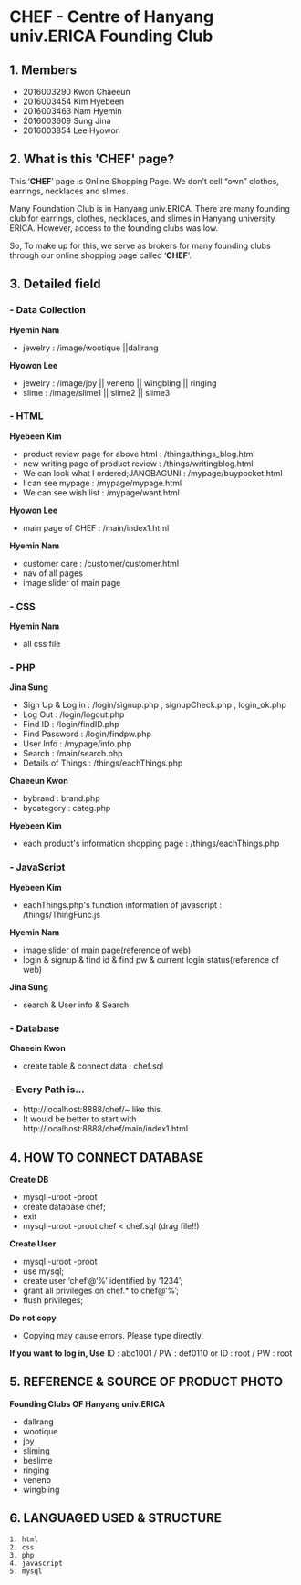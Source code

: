 # CHEF - Centre of Hanyang univ.ERICA Founding Club

## 1. Members
+ 2016003290 Kwon Chaeeun
+ 2016003454 Kim Hyebeen
+ 2016003463 Nam Hyemin
+ 2016003609 Sung Jina
+ 2016003854 Lee Hyowon

## 2. What is this 'CHEF' page?
<p> This ‘<strong>CHEF</strong>’ page is Online Shopping Page.
We don’t cell “own” clothes, earrings, necklaces and slimes.</p>
<p> Many Foundation Club is in Hanyang univ.ERICA.
There are many founding club for earrings, clothes, necklaces, and slimes in Hanyang university ERICA. However, access to the founding clubs was low.</p>
<p> So, To make up for this, we serve as brokers for many founding clubs through our online shopping page called ‘<strong>CHEF</strong>’.</p>

## 3. Detailed field

### - Data Collection
**Hyemin Nam**
  * jewelry : /image/wootique ||dallrang

**Hyowon Lee**
  * jewelry : /image/joy || veneno || wingbling || ringing
  * slime : /image/slime1 || slime2 || slime3
  

### - HTML
**Hyebeen Kim**
  * product review page for above html : /things/things_blog.html
  * new writing page of product review : /things/writingblog.html
  * We can look what I ordered;JANGBAGUNI : /mypage/buypocket.html
  * I can see mypage : /mypage/mypage.html
  * We can see wish list : /mypage/want.html

**Hyowon Lee**
  * main page of CHEF : /main/index1.html
  
**Hyemin Nam**
* customer care : /customer/customer.html
* nav of all pages
* image slider of main page

### - CSS
**Hyemin Nam**
* all css file

### - PHP
**Jina Sung**
  * Sign Up & Log in : /login/signup.php , signupCheck.php , login_ok.php
  * Log Out : /login/logout.php
  * Find ID : /login/findID.php
  * Find Password : /login/findpw.php
  * User Info : /mypage/info.php
  * Search : /main/search.php
  * Details of Things : /things/eachThings.php

**Chaeeun Kwon**
  * bybrand : brand.php
  * bycategory : categ.php

**Hyebeen Kim**
  * each product's information shopping page : /things/eachThings.php

### - JavaScript
**Hyebeen Kim**
  * eachThings.php's function information of javascript : /things/ThingFunc.js
  
**Hyemin Nam**
* image slider of main page(reference of web)
* login & signup & find id & find pw & current login status(reference of web)

**Jina Sung**
* search & User info & Search

### - Database
**Chaeein Kwon**
  * create table & connect data : chef.sql
  
### - Every Path is...
* http://localhost:8888/chef/~ like this.  
* It would be better to start with http://localhost:8888/chef/main/index1.html   

## 4. HOW TO CONNECT DATABASE
**Create DB**
  * mysql -uroot -proot
  * create database chef;
  * exit
  * mysql -uroot -proot  chef < chef.sql (drag file!!)

**Create User**
  * mysql -uroot -proot
  * use mysql;
  * create user ‘chef’@‘%’ identified by ‘1234’;
  * grant all privileges on chef.* to chef@‘%’;
  * flush privileges;
  
**Do not copy**
 * Copying may cause errors. Please type directly.
 
**If you want to log in, Use**
ID : abc1001 / PW : def0110  or  ID : root / PW : root

## 5. REFERENCE & SOURCE OF PRODUCT PHOTO
**Founding Clubs OF Hanyang univ.ERICA**
  * dallrang
  * wootique
  * joy
  * sliming
  * beslime
  * ringing
  * veneno
  * wingbling

## 6. LANGUAGED USED & STRUCTURE
    1. html
    2. css
    3. php
    4. javascript
    5. mysql
